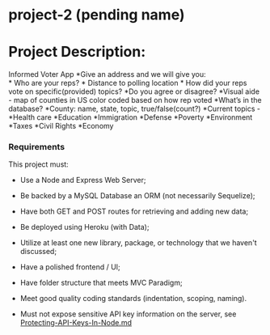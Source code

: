 # project-2 (pending name)

# Project Description:
Informed Voter App
*Give an address and we will give you:	
		* Who are your reps?
		* Distance to polling location
		* How did your reps vote on specific(provided) topics?
			*Do you agree or disagree? 
*Visual aide - map of counties in US color coded based on how rep voted
*What’s in the database?
	*County: name, state, topic, true/false(count?)
*Current topics - 
	*Health care 
	*Education
*Immigration
	*Defense
	*Poverty
	*Environment
*Taxes
	*Civil Rights
*Economy



### Requirements

This project must:

* Use a Node and Express Web Server;

* Be backed by a MySQL Database an ORM (not necessarily Sequelize);

* Have both GET and POST routes for retrieving and adding new data;

* Be deployed using Heroku (with Data);

* Utilize at least one new library, package, or technology that we haven't discussed;

* Have a polished frontend / UI;

* Have folder structure that meets MVC Paradigm;

* Meet good quality coding standards (indentation, scoping, naming).

* Must not expose sensitive API key information on the server, see [Protecting-API-Keys-In-Node.md](../../../10-nodejs/03-Supplemental/Protecting-API-Keys-In-Node.md)
